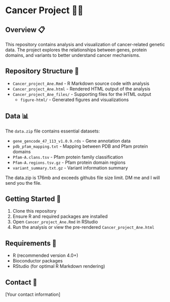 # Cancer Project 🧬🔬

## Overview 📋
This repository contains analysis and visualization of cancer-related genetic data. The project explores the relationships between genes, protein domains, and variants to better understand cancer mechanisms.

## Repository Structure 📂
- `Cancer_project_Ane.Rmd` - R Markdown source code with analysis
- `Cancer_project_Ane.html` - Rendered HTML output of the analysis
- `Cancer_project_Ane_files/` - Supporting files for the HTML output
  - `figure-html/` - Generated figures and visualizations

## Data 📊
The `data.zip` file contains essential datasets:
- `gene_gencode_47_113_v1.0.9.rds` - Gene annotation data
- `pdb_pfam_mapping.txt` - Mapping between PDB and Pfam protein domains
- `Pfam-A.clans.tsv` - Pfam protein family classification
- `Pfam-A.regions.tsv.gz` - Pfam protein domain regions
- `variant_summary.txt.gz` - Variant information summary

The data.zip is 176mb and exceeds githubs file size limit. DM me and I will send you the file.

## Getting Started 🚀
1. Clone this repository
2. Ensure R and required packages are installed
3. Open `Cancer_project_Ane.Rmd` in RStudio
4. Run the analysis or view the pre-rendered `Cancer_project_Ane.html`

## Requirements 🔧
- R (recommended version 4.0+)
- Bioconductor packages
- RStudio (for optimal R Markdown rendering)

## Contact 📧
[Your contact information]

